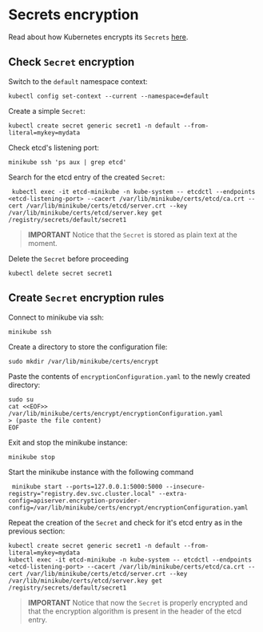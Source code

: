 # Secrets encryption

Read about how Kubernetes encrypts its `Secrets` [here](https://kubernetes.io/docs/tasks/administer-cluster/encrypt-data/).


## Check `Secret` encryption

Switch to the `default` namespace context:

```console
kubectl config set-context --current --namespace=default
```

Create a simple `Secret`:

```console
kubectl create secret generic secret1 -n default --from-literal=mykey=mydata
```

Check etcd's listening port:

```console
minikube ssh 'ps aux | grep etcd'
```

Search for the etcd entry of the created `Secret`:

```console
 kubectl exec -it etcd-minikube -n kube-system -- etcdctl --endpoints <etcd-listening-port> --cacert /var/lib/minikube/certs/etcd/ca.crt --cert /var/lib/minikube/certs/etcd/server.crt --key /var/lib/minikube/certs/etcd/server.key get /registry/secrets/default/secret1
```

> **IMPORTANT** Notice that the `Secret` is stored as plain text at the moment.

Delete the `Secret` before proceeding

```console
kubectl delete secret secret1
```

## Create `Secret` encryption rules

Connect to minikube via ssh:

```console
minikube ssh
```

Create a directory to store the configuration file:

```console
sudo mkdir /var/lib/minikube/certs/encrypt
```

Paste the contents of `encryptionConfiguration.yaml` to the newly created directory:

```console
sudo su
cat <<EOF>> /var/lib/minikube/certs/encrypt/encryptionConfiguration.yaml
> (paste the file content)
EOF
```

Exit and stop the minikube instance:

```console
minikube stop
```

Start the minikube instance with the following command

```console
 minikube start --ports=127.0.0.1:5000:5000 --insecure-registry="registry.dev.svc.cluster.local" --extra-config=apiserver.encryption-provider-config=/var/lib/minikube/certs/encrypt/encryptionConfiguration.yaml
```

Repeat the creation of the `Secret` and check for it's etcd entry as in the previous section:

```console
kubectl create secret generic secret1 -n default --from-literal=mykey=mydata
kubectl exec -it etcd-minikube -n kube-system -- etcdctl --endpoints <etcd-listening-port> --cacert /var/lib/minikube/certs/etcd/ca.crt --cert /var/lib/minikube/certs/etcd/server.crt --key /var/lib/minikube/certs/etcd/server.key get /registry/secrets/default/secret1
```

> **IMPORTANT** Notice that now the `Secret` is properly encrypted and that the encryption algorithm is present in the header of the etcd entry.

